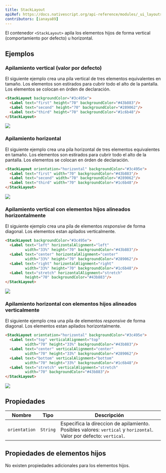 ```yaml
---
title: StackLayout
apiRef: https://docs.nativescript.org/api-reference/modules/_ui_layouts_stack_layout_
contributors: [ianaya89]
---
```


El contenedor `<StackLayout>` apila los elementos hijos de forma vertical (comportamiento por defecto) u horizontal.

## Ejemplos

### Apilamiento vertical (valor por defecto)

El siguiente ejemplo crea una pila vertical de tres elementos equivalentes en tamaño. Los elementos son estirados para cubrir todo el alto de la pantalla. Los elementos se colocan en órden de declaración.

```html
<StackLayout backgroundColor="#3c495e">
  <Label text="first" height="70" backgroundColor="#43b883"/>
  <Label text="second" height="70" backgroundColor="#289062"/>
  <Label text="third" height="70" backgroundColor="#1c6b48"/>
</StackLayout>
```
<img class="md:w-1/2 lg:w-1/3" src="https://art.nativescript-vue.org/layouts/stack_layout_vertical.svg" />

### Apilamiento horizontal

El siguiente ejemplo crea una pila horizontal de tres elementos equivalentes en tamaño. Los elementos son estirados para cubrir todo el alto de la pantalla. Los elementos se colocan en órden de declaración.

```html
<StackLayout orientation="horizontal" backgroundColor="#3c495e">
  <Label text="first" width="70" backgroundColor="#43b883"/>
  <Label text="second" width="70" backgroundColor="#289062"/>
  <Label text="third" width="70" backgroundColor="#1c6b48"/>
</StackLayout>
```
<img class="md:w-1/2 lg:w-1/3" src="https://art.nativescript-vue.org/layouts/stack_layout_horizontal.svg" />

### Apilamiento vertical con elementos hijos alineados horizontalmente

El siguiente ejemplo crea una pila de elementos *responsive* de forma diagonal. Los elementos estan apilados verticalmente.

```html
<StackLayout backgroundColor="#3c495e">
  <Label text="left" horizontalAlignment="left"
         width="33%" height="70" backgroundColor="#43b883"/>
  <Label text="center" horizontalAlignment="center"
         width="33%" height="70" backgroundColor="#289062"/>
  <Label text="right" horizontalAlignment="right"
         width="33%" height="70" backgroundColor="#1c6b48"/>
  <Label text="stretch" horizontalAlignment="stretch"
         height="70" backgroundColor="#43b883"/>
</StackLayout>
```
<img class="md:w-1/2 lg:w-1/3" src="https://art.nativescript-vue.org/layouts/stack_layout_vertical_align_children.svg" />

### Apilamiento horizontal con elementos hijos alineados verticalmente

El siguiente ejemplo crea una pila de elementos *responsive* de forma diagonal. Los elementos estan apilados horizontalmente.

```html
<StackLayout orientation="horizontal" backgroundColor="#3c495e">
  <Label text="top" verticalAlignment="top"
         width="70" height="33%" backgroundColor="#43b883"/>
  <Label text="center" verticalAlignment="center"
         width="70" height="33%" backgroundColor="#289062"/>
  <Label text="bottom" verticalAlignment="bottom"
         width="70" height="33%" backgroundColor="#1c6b48"/>
  <Label text="stretch" verticalAlignment="stretch"
         width="70" backgroundColor="#43b883"/>
</StackLayout>
```
<img class="md:w-1/2 lg:w-1/3" src="https://art.nativescript-vue.org/layouts/stack_layout_horizontal_align_children.svg" />

## Propiedades

| Nombre | Tipo | Descripción |
|------|------|-------------|
`orientation` | `String` | Especifica la direccion de apilamiento. Posibles valores: `vertical` y `horizontal`.<br>Valor por defecto: `vertical`.


## Propiedades de elementos hijos

No existen propiedades adicionales para los elementos hijos.
